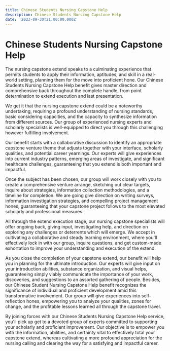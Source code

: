 ```yaml
---
title: Chinese Students Nursing Capstone Help
description: Chinese Students Nursing Capstone Help
date: '2023-09-30T21:00:00.000Z'
---
```

# Chinese Students Nursing Capstone Help

The nursing capstone extend speaks to a culminating experience that permits students to apply their information, aptitudes, and skill in a real-world setting, planning them for the move into proficient hone. Our Chinese Students Nursing Capstone Help benefit gives master direction and comprehensive back throughout the complete handle, from point determination to extend execution and last presentation.

We get it that the nursing capstone extend could be a noteworthy undertaking, requiring a profound understanding of nursing standards, basic considering capacities, and the capacity to synthesize information from different sources. Our group of experienced nursing experts and scholarly specialists is well-equipped to direct you through this challenging however fulfilling involvement.

Our benefit starts with a collaborative discussion to identify an appropriate capstone venture theme that adjusts together with your interface, scholarly qualities, and potential career yearnings. Our experts will give experiences into current industry patterns, emerging areas of investigate, and significant healthcare challenges, guaranteeing that you extend is both important and impactful.

Once the subject has been chosen, our group will work closely with you to create a comprehensive venture arrange, sketching out clear targets, inquire about strategies, information collection methodologies, and a timeline for completion. We are going give direction on writing surveys, information investigation strategies, and compelling project management hones, guaranteeing that your capstone project follows to the most elevated scholarly and professional measures.

All through the extend execution stage, our nursing capstone specialists will offer ongoing back, giving input, investigating help, and direction on exploring any challenges or deterrents which will emerge. We accept in cultivating a collaborative and steady learning environment, where you'll effectively lock in with our group, inquire questions, and get custom-made exhortation to improve your understanding and execution of the extend.

As you close the completion of your capstone extend, our benefit will help you in planning for the ultimate introduction. Our experts will give input on your introduction abilities, substance organization, and visual helps, guaranteeing simply viably communicate the importance of your work, discoveries, and suggestions to an assorted gathering of people.
Besides, our Chinese Student Nursing Capstone Help benefit recognizes the significance of individual and proficient development amid this transformative involvement. Our group will give experiences into self-reflection hones, empowering you to analyze your qualities, zones for change, and the profitable lessons learned all through the capstone travel.

By joining forces with our Chinese Students Nursing Capstone Help service, you'll pick up get to a devoted group of experts committed to supporting your scholarly and proficient improvement. Our objective is to empower you with the information, abilities, and certainty vital to effectively total your capstone extend, whereas cultivating a more profound appreciation for the nursing calling and clearing the way for a satisfying and impactful career.

